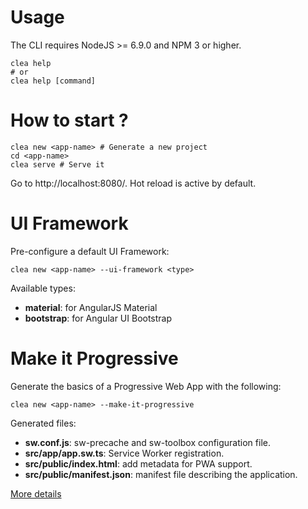 # Usage

The CLI requires NodeJS >= 6.9.0 and NPM 3 or higher.

```clea
clea help
# or
clea help [command]
```

# How to start ?

```clea
clea new <app-name> # Generate a new project
cd <app-name>
clea serve # Serve it
```

Go to http://localhost:8080/. Hot reload is active by default.

# UI Framework

Pre-configure a default UI Framework:

```clea
clea new <app-name> --ui-framework <type>
```

Available types:

- **material**: for AngularJS Material
- **bootstrap**: for Angular UI Bootstrap

# Make it Progressive

Generate the basics of a Progressive Web App with the following:

```clea
clea new <app-name> --make-it-progressive
```

Generated files:

- **sw.conf.js**: sw-precache and sw-toolbox configuration file.
- **src/app/app.sw.ts**: Service Worker registration.
- **src/public/index.html**: add <head> metadata for PWA support.
- **src/public/manifest.json**: manifest file describing the application.

<span class="no-print">[More details](https://github.com/groupe-sii/clea-cli/blob/master/docs/more/make-it-progressive.md)</span>
